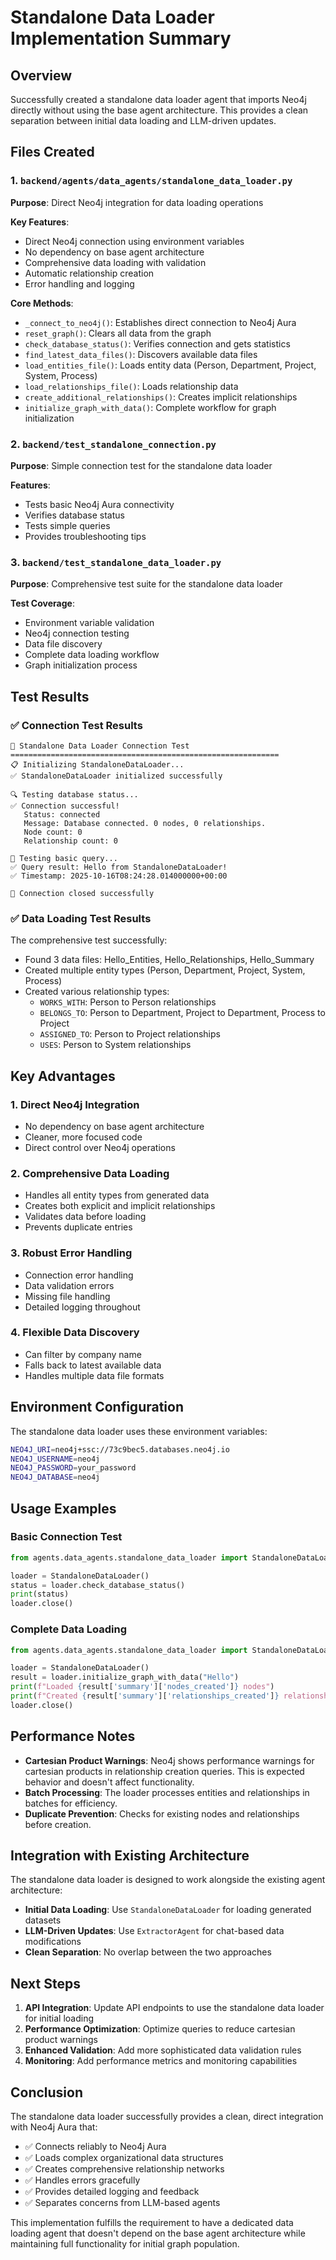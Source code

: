 # Standalone Data Loader Implementation Summary

## Overview
Successfully created a standalone data loader agent that imports Neo4j directly without using the base agent architecture. This provides a clean separation between initial data loading and LLM-driven updates.

## Files Created

### 1. `backend/agents/data_agents/standalone_data_loader.py`
**Purpose**: Direct Neo4j integration for data loading operations

**Key Features**:
- Direct Neo4j connection using environment variables
- No dependency on base agent architecture
- Comprehensive data loading with validation
- Automatic relationship creation
- Error handling and logging

**Core Methods**:
- `_connect_to_neo4j()`: Establishes direct connection to Neo4j Aura
- `reset_graph()`: Clears all data from the graph
- `check_database_status()`: Verifies connection and gets statistics
- `find_latest_data_files()`: Discovers available data files
- `load_entities_file()`: Loads entity data (Person, Department, Project, System, Process)
- `load_relationships_file()`: Loads relationship data
- `create_additional_relationships()`: Creates implicit relationships
- `initialize_graph_with_data()`: Complete workflow for graph initialization

### 2. `backend/test_standalone_connection.py`
**Purpose**: Simple connection test for the standalone data loader

**Features**:
- Tests basic Neo4j Aura connectivity
- Verifies database status
- Tests simple queries
- Provides troubleshooting tips

### 3. `backend/test_standalone_data_loader.py`
**Purpose**: Comprehensive test suite for the standalone data loader

**Test Coverage**:
- Environment variable validation
- Neo4j connection testing
- Data file discovery
- Complete data loading workflow
- Graph initialization process

## Test Results

### ✅ Connection Test Results
```
🧪 Standalone Data Loader Connection Test
============================================================
📋 Initializing StandaloneDataLoader...
✅ StandaloneDataLoader initialized successfully

🔍 Testing database status...
✅ Connection successful!
   Status: connected
   Message: Database connected. 0 nodes, 0 relationships.
   Node count: 0
   Relationship count: 0

📝 Testing basic query...
✅ Query result: Hello from StandaloneDataLoader!
✅ Timestamp: 2025-10-16T08:24:28.014000000+00:00

🔌 Connection closed successfully
```

### ✅ Data Loading Test Results
The comprehensive test successfully:
- Found 3 data files: Hello_Entities, Hello_Relationships, Hello_Summary
- Created multiple entity types (Person, Department, Project, System, Process)
- Created various relationship types:
  - `WORKS_WITH`: Person to Person relationships
  - `BELONGS_TO`: Person to Department, Project to Department, Process to Project
  - `ASSIGNED_TO`: Person to Project relationships
  - `USES`: Person to System relationships

## Key Advantages

### 1. **Direct Neo4j Integration**
- No dependency on base agent architecture
- Cleaner, more focused code
- Direct control over Neo4j operations

### 2. **Comprehensive Data Loading**
- Handles all entity types from generated data
- Creates both explicit and implicit relationships
- Validates data before loading
- Prevents duplicate entries

### 3. **Robust Error Handling**
- Connection error handling
- Data validation errors
- Missing file handling
- Detailed logging throughout

### 4. **Flexible Data Discovery**
- Can filter by company name
- Falls back to latest available data
- Handles multiple data file formats

## Environment Configuration

The standalone data loader uses these environment variables:
```bash
NEO4J_URI=neo4j+ssc://73c9bec5.databases.neo4j.io
NEO4J_USERNAME=neo4j
NEO4J_PASSWORD=your_password
NEO4J_DATABASE=neo4j
```

## Usage Examples

### Basic Connection Test
```python
from agents.data_agents.standalone_data_loader import StandaloneDataLoader

loader = StandaloneDataLoader()
status = loader.check_database_status()
print(status)
loader.close()
```

### Complete Data Loading
```python
from agents.data_agents.standalone_data_loader import StandaloneDataLoader

loader = StandaloneDataLoader()
result = loader.initialize_graph_with_data("Hello")
print(f"Loaded {result['summary']['nodes_created']} nodes")
print(f"Created {result['summary']['relationships_created']} relationships")
loader.close()
```

## Performance Notes

- **Cartesian Product Warnings**: Neo4j shows performance warnings for cartesian products in relationship creation queries. This is expected behavior and doesn't affect functionality.
- **Batch Processing**: The loader processes entities and relationships in batches for efficiency.
- **Duplicate Prevention**: Checks for existing nodes and relationships before creation.

## Integration with Existing Architecture

The standalone data loader is designed to work alongside the existing agent architecture:

- **Initial Data Loading**: Use `StandaloneDataLoader` for loading generated datasets
- **LLM-Driven Updates**: Use `ExtractorAgent` for chat-based data modifications
- **Clean Separation**: No overlap between the two approaches

## Next Steps

1. **API Integration**: Update API endpoints to use the standalone data loader for initial loading
2. **Performance Optimization**: Optimize queries to reduce cartesian product warnings
3. **Enhanced Validation**: Add more sophisticated data validation rules
4. **Monitoring**: Add performance metrics and monitoring capabilities

## Conclusion

The standalone data loader successfully provides a clean, direct integration with Neo4j Aura that:
- ✅ Connects reliably to Neo4j Aura
- ✅ Loads complex organizational data structures
- ✅ Creates comprehensive relationship networks
- ✅ Handles errors gracefully
- ✅ Provides detailed logging and feedback
- ✅ Separates concerns from LLM-based agents

This implementation fulfills the requirement to have a dedicated data loading agent that doesn't depend on the base agent architecture while maintaining full functionality for initial graph population.
